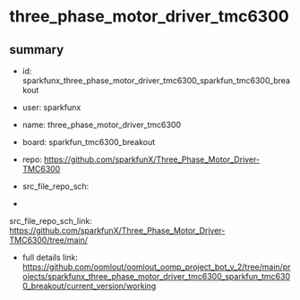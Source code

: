 # three_phase_motor_driver_tmc6300
 
## summary 
* id: sparkfunx_three_phase_motor_driver_tmc6300_sparkfun_tmc6300_breakout
* user: sparkfunx
* name: three_phase_motor_driver_tmc6300
* board: sparkfun_tmc6300_breakout
* repo: https://github.com/sparkfunX/Three_Phase_Motor_Driver-TMC6300



* src_file_repo_sch: 
*
 src_file_repo_sch_link: https://github.com/sparkfunX/Three_Phase_Motor_Driver-TMC6300/tree/main/
* full details link: https://github.com/oomlout/oomlout_oomp_project_bot_v_2/tree/main/projects/sparkfunx_three_phase_motor_driver_tmc6300_sparkfun_tmc6300_breakout/current_version/working  






